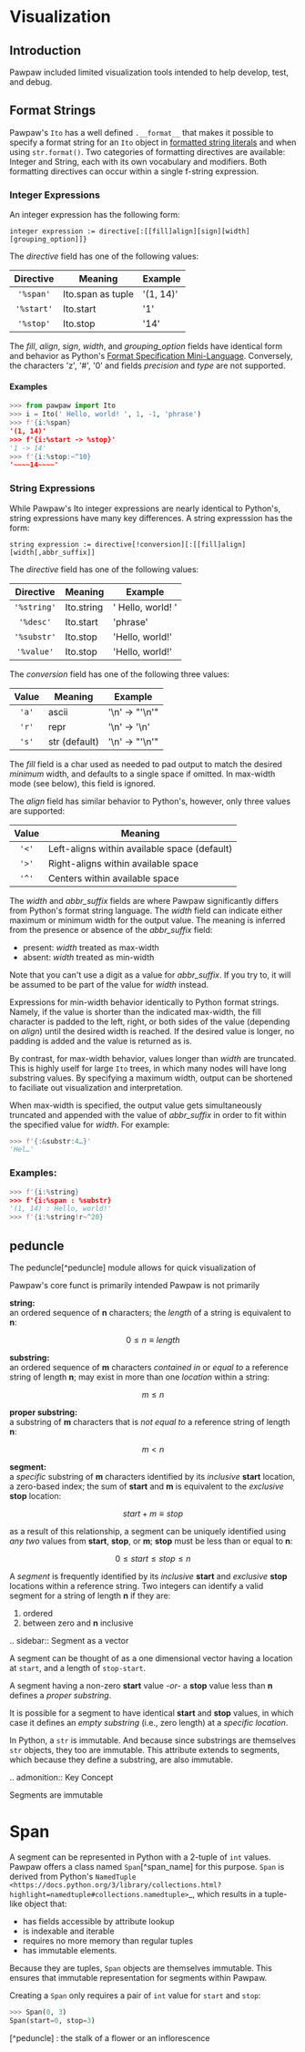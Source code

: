 # Visualization

## Introduction

Pawpaw included limited visualization tools intended to help develop, test, and debug.

## Format Strings

Pawpaw's ``Ito`` has a well defined  ``.__format__`` that makes it possible to specify a format string for
an ``Ito`` object in [formatted string literals](https://docs.python.org/3/reference/lexical_analysis.html#f-strings) and when using ``str.format()``.
Two categories of formatting directives are available: Integer and String, each with its own vocabulary and modifiers.  Both formatting directives
can occur within a single f-string expression.

### Integer Expressions

An integer expression has the following form:

```
integer expression := directive[:[[fill]align][sign][width][grouping_option]]}
```

The *directive* field has one of the following values:

| Directive | Meaning | Example |
| :---:     |  ---    |   ---   |
| ``'%span'`` | Ito.span as tuple | '(1, 14)' |
| ``'%start'`` | Ito.start | '1' |
| ``'%stop'`` | Ito.stop | '14' |

The *fill*, *align*, *sign*, *width*, and *grouping_option* fields have identical form and behavior as Python's 
[Format Specification Mini-Language](https://docs.python.org/3/library/string.html?highlight=fill%20align%20sign%20width#format-specification-mini-language).
Conversely, the characters 'z', '#', '0' and fields *precision* and *type* are not supported.

#### Examples

```python
>>> from pawpaw import Ito
>>> i = Ito(' Hello, world! ', 1, -1, 'phrase')
>>> f'{i:%span}
'(1, 14)'
>>> f'{i:%start -> %stop}'
'1 -> 14'
>>> f'{i:%stop:~^10}
'~~~~14~~~~'
```

### String Expressions

While Pawpaw's Ito integer expressions are nearly identical to Python's, string expressions have many key differences.  A string expresssion has the form:

```
string expression := directive[!conversion][:[[fill]align][width[,abbr_suffix]]
```

The *directive* field has one of the following values:

| Directive | Meaning | Example |
| :---:     |  ---    |   ---   |
| ``'%string'`` | Ito.string | ' Hello, world! ' |
| ``'%desc'`` | Ito.start | 'phrase' |
| ``'%substr'`` | Ito.stop | 'Hello, world!' |
| ``'%value'`` | Ito.stop | 'Hello, world!' |

The *conversion* field has one of the following three values:

| Value | Meaning | Example |
| :---: |  ---    |   ---   |
| ``'a'`` | ascii | '\n' -> "'\\n'" |
| ``'r'`` | repr | '\n' -> '\n' |
| ``'s'`` | str (default) | '\n' -> "'\\n'" |

The *fill* field is a char used as needed to pad output to match the desired *minimum* width, and defaults to a single
space if omitted.  In max-width mode (see below), this field is ignored.

The *align* field has similar behavior to Python's, however, only three values are supported:

| Value | Meaning |
| :---: |   ---   |
| ``'<'`` | Left-aligns within available space (default) |
| ``'>'`` | Right-aligns within available space |
| ``'^'`` | Centers within available space |

The *width* and *abbr_suffix* fields are where Pawpaw significantly differs from Python's format string language.  The *width*
field can indicate either maximum or minimum width for the output value.  The meaning is inferred from the presence
or absence of the *abbr_suffix* field:

* present: *width* treated as max-width
* absent: *width* treated as min-width

Note that you can't use a digit as a value for *abbr_suffix*.  If you try to, it will be assumed to be part of the value for *width* instead.

Expressions for min-width behavior identically to Python format strings.  Namely, if the value is shorter than the indicated max-width, the fill
character is padded to the left, right, or both sides of the value (depending on *align*) until the desired width is reached.  If the desired
value is longer, no padding is added and the value is returned as is.

By contrast, for max-width behavior, values longer than *width* are truncated.  This is highly uself for large ``Ito`` trees, in which many nodes
will have long substring values.  By specifying a maximum width, output can be shortened to faciliate out visualization and interpretation.

When max-width is specified, the output value gets simultaneously truncated and appended with the value of *abbr_suffix* in order to fit
within the specified value for *width*.  For example:

```python
>>> f'{:&substr:4…}'
'Hel…'
```

### Examples:

```python
>>> f'{i:%string}
>>> f'{i:%span : %substr}
'(1, 14) : Hello, world!'
>>> f'{i:%string!r~^20}
```

## peduncle

The peduncle[^peduncle] module allows for quick visualization of 

Pawpaw's core funct is primarily intended Pawpaw is not primarily 

**string:**  
an ordered sequence of **n** characters; the *length* of a string is equivalent to **n**:

$$0 \leq n \equiv length$$

**substring:**  
an ordered sequence of **m** characters *contained in* or *equal to* a reference string of length **n**; may exist in more than one *location* within a string:

$$m \leq n$$

**proper substring:**  
 a substring of **m** characters that is *not equal to* a reference string of length **n**:

$$m < n$$
    
**segment:**  
 a *specific* substring of **m** characters identified by its *inclusive* **start** location, a zero-based index; the sum of **start** and **m** is equivalent to the *exclusive* **stop** location:

$$start + m ≡ stop$$

 as a result of this relationship, a segment can be uniquely identified using *any two* values from **start**, **stop**, or **m**; **stop** must be less than or equal to **n**:

 $$0 \leq start \leq stop \leq n$$
 
A *segment* is frequently identified by its *inclusive* **start** and *exclusive* **stop** locations within a reference string.  Two integers can identify a valid segment for a string of length **n** if they are:

1. ordered
2. between zero and **n** inclusive

.. sidebar:: Segment as a vector

 A segment can be thought of as a one dimensional vector having a location at ``start``, and a length of ``stop-start``.

A segment having a non-zero **start** value *-or-* a **stop** value less than **n** defines a *proper substring*.

It is possible for a segment to have identical **start** and **stop** values, in which case it defines an *empty substring* (i.e., zero length) at a *specific location*.

In Python, a ``str`` is immutable.  And because since substrings are themselves ``str`` objects, they too are immutable.  This attribute extends to segments, which because they define a substring, are also immutable.

.. admonition:: Key Concept

   Segments are immutable

Span
====

A segment can be represented in Python with a 2-tuple of ``int`` values.  Pawpaw offers a class named ``Span``[^span_name] for this purpose. ``Span`` is derived from Python's `NamedTuple <https://docs.python.org/3/library/collections.html?highlight=namedtuple#collections.namedtuple>`_, which results in a tuple-like object that:

- has fields accessible by attribute lookup
- is indexable and iterable
- requires no more memory than regular tuples
- has immutable elements.
 
Because they are tuples, ``Span`` objects are themselves immutable.  This ensures that immutable representation for segments within Pawpaw.

Creating a ``Span`` only requires a pair of ``int`` value for ``start`` and ``stop``:

```python
>>> Span(0, 3)
Span(start=0, stop=3)
```

[^peduncle] :  the stalk of a flower or an inflorescence
